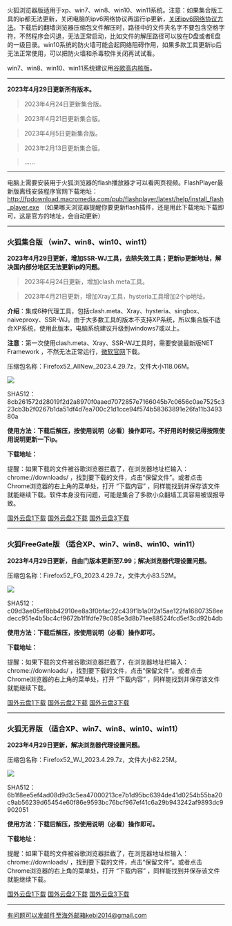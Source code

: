 火狐浏览器版适用于xp、win7、win8、win10、win11系统。注意：如果集合版工具的ip都无法更新，关闭电脑的ipv6网络协议再运行ip更新，[关闭ipv6网络协议方法](https://jingyan.baidu.com/article/e52e361590115d00c70c5132.html)。下载后的翻墙浏览器压缩包文件解压时，路径中的文件夹名字不要包含空格字符，不然程序会闪退，无法正常启动，比如文件的解压路径可以放在D盘或者E盘的一级目录。win10系统的防火墙可能会起网络阻碍作用，如果多款工具更新ip后无法正常使用，可以把防火墙和杀毒软件关闭再试试看。

win7、win8、win10、win11系统建议用[谷歌高内核版](https://github.com/Alvin9999/new-pac/wiki/%E9%AB%98%E5%86%85%E6%A0%B8%E7%89%88)。

***

**2023年4月29日更新所有版本。**

> 2023年4月24日更新集合版。

> 2023年4月21日更新集合版。

> 2023年4月5日更新集合版。

> 2023年2月13日更新集合版。

> ......

***

电脑上需要安装用于火狐浏览器的flash播放器才可以看网页视频。FlashPlayer最新版离线安装程序官网下载地址：
http://fpdownload.macromedia.com/pub/flashplayer/latest/help/install_flash_player.exe （如果哪天浏览器提醒你要更新flash插件，还是用此下载地址下载即可，这是官方的地址，会自动更新）

***

### 火狐集合版 （win7、win8、win10、win11）

**2023年4月29日更新，增加SSR-WJ工具，去除失效工具；更新ip更新地址，解决国内部分地区无法更新ip的问题。**

> 2023年4月24日更新，增加clash.meta工具。

> 2023年4月21日更新，增加Xray工具，hysteria工具增加2个ip地址。

**介绍**：集成6种代理工具，包括clash.meta、Xray、hysteria、singbox、naiveproxy、SSR-WJ。由于大多数工具的版本不支持XP系统，所以集合版不适合XP系统，使用此版本，电脑系统建议升级到windows7或以上。

**注意**：第一次使用clash.meta、Xray、SSR-WJ工具时，需要安装最新版NET Framework ，不然无法正常运行，[微软官网](https://dotnet.microsoft.com/zh-cn/download/dotnet-framework/net48)下载。

压缩包名称：Firefox52_AllNew_2023.4.29.7z，文件大小118.06M。

![](https://fastly.jsdelivr.net/gh/Alvin9999/pac2/softimag/firefoxall0428.png)

SHA512：8cb261572d28019f2d2a8970f0aaed7072857e7166045b7c0656c0ae7525c323cb3b2f0267b1da51df4d7ea700c21d1cce94f574b58363891e26fa11b349380a

**使用方法：下载后解压，按使用说明（必看）操作即可。不好用的时候记得按照使用说明更新一下ip。**

**下载地址：**

提醒：如果下载的文件被谷歌浏览器拦截了，在浏览器地址栏输入：chrome://downloads/ ，找到要下载的文件，点击“保留文件”。或者点击Chrome浏览器的右上角的菜单处，打开 “下载内容” ，同样能找到并保存该文件就能继续下载。软件本身没有问题，可能是集合了多款小众翻墙工具容易被误报导致。

[国外云盘1下载](https://d2.freessr2.xyz/Firefox52_AllNew_2023.4.29.7z) 
[国外云盘2下载](https://d.ssrfree4.xyz/Firefox52_AllNew_2023.4.29.7z) 
[国外云盘3下载](https://free.zhujicn2.net/Firefox52_AllNew_2023.4.29.7z) 


***

### 火狐FreeGate版 （适合XP、win7、win8、win10、win11）

**2023年4月29日更新，自由门版本更新至7.99；解决浏览器代理设置问题。**

压缩包名称：Firefox52_FG_2023.4.29.7z，文件大小83.52M。

![](https://fastly.jsdelivr.net/gh/Alvin9999/pac2/softimag/firefox11282.PNG)

SHA512：c09d3ae05ef8bb42910ee8a3f0bfac22c439f1b1a0f2a15ae122fa16807358eedecc951e4b5bc4cf9672b1f1fdfe79c085e3d8b71ee88524fcd5ef3cd92b4db

**使用方法：下载后解压，按使用说明（必看）操作即可。**

**下载地址：**

提醒：如果下载的文件被谷歌浏览器拦截了，在浏览器地址栏输入：chrome://downloads/ ，找到要下载的文件，点击“保留文件”。或者点击Chrome浏览器的右上角的菜单处，打开 “下载内容” ，同样能找到并保存该文件就能继续下载。

[国外云盘1下载](https://d2.freessr2.xyz/Firefox52_FG_2023.4.29.7z) 
[国外云盘2下载](https://d.ssrfree4.xyz/Firefox52_FG_2023.4.29.7z) 
[国外云盘3下载](https://free.zhujicn2.net/Firefox52_FG_2023.4.29.7z) 


***

### 火狐无界版 （适合XP、win7、win8、win10、win11）

**2023年4月29日更新，解决浏览器代理设置问题。**

压缩包名称：Firefox52_WJ_2023.4.29.7z，文件大小82.25M。

![](https://fastly.jsdelivr.net/gh/Alvin9999/pac2/softimag/firefox11283.PNG)

SHA512：6b1f8ee5ef4ad08d9d3c5ea47000213ce7b1d95bc6394de41d0254b55ba20c9ab56239d65454e60f86e9593bc76bcf967ef41c6a29b943242af9893dc9902051

**使用方法：下载后解压，按使用说明（必看）操作即可。**

**下载地址：**

提醒：如果下载的文件被谷歌浏览器拦截了，在浏览器地址栏输入：chrome://downloads/ ，找到要下载的文件，点击“保留文件”。或者点击Chrome浏览器的右上角的菜单处，打开 “下载内容” ，同样能找到并保存该文件就能继续下载。

[国外云盘1下载](https://d2.freessr2.xyz/Firefox52_WJ_2023.4.29.7z) 
[国外云盘2下载](https://d.ssrfree4.xyz/Firefox52_WJ_2023.4.29.7z) 
[国外云盘3下载](https://free.zhujicn2.net/Firefox52_WJ_2023.4.29.7z) 

***

有问题可以发邮件至海外邮箱kebi2014@gmail.com